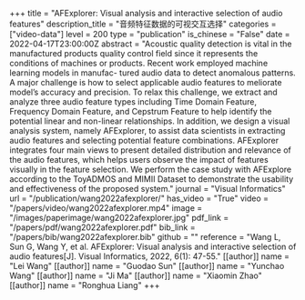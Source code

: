 +++
title = "AFExplorer: Visual analysis and interactive selection of audio features"
description_title = "音频特征数据的可视交互选择"
categories = ["video-data"]
level = 200
type = "publication"
is_chinese = "False"
date = 2022-04-17T23:00:00Z
abstract = "Acoustic quality detection is vital in the manufactured products quality control field since it represents the conditions of machines or products. Recent work employed machine learning models in manufac- tured audio data to detect anomalous patterns. A major challenge is how to select applicable audio features to meliorate model’s accuracy and precision. To relax this challenge, we extract and analyze three audio feature types including Time Domain Feature, Frequency Domain Feature, and Cepstrum Feature to help identify the potential linear and non-linear relationships. In addition, we design a visual analysis system, namely AFExplorer, to assist data scientists in extracting audio features and selecting potential feature combinations. AFExplorer integrates four main views to present detailed distribution and relevance of the audio features, which helps users observe the impact of features visually in the feature selection. We perform the case study with AFExplore according to the ToyADMOS and MIMII Dataset to demonstrate the usability and effectiveness of the proposed system."
journal = "Visual Informatics"
url = "/publication/wang2022afexplorer/"
has_video = "True"
video = "/papers/video/wang2022afexplorer.mp4"
image = "/images/paperimage/wang2022afexplorer.jpg"
pdf_link = "/papers/pdf/wang2022afexplorer.pdf"
bib_link = "/papers/bib/wang2022afexplorer.bib"
github = ""
reference = "Wang L, Sun G, Wang Y, et al. AFExplorer: Visual analysis and interactive selection of audio features[J]. Visual Informatics, 2022, 6(1): 47-55."
[[author]]
name = "Lei Wang"
[[author]]
name = "Guodao Sun"
[[author]]
name = "Yunchao Wang"
[[author]]
name = "Ji Ma"
[[author]]
name = "Xiaomin Zhao"
[[author]]
name = "Ronghua Liang"
+++